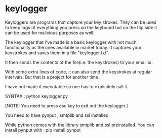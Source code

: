 # keylogger

Keyloggers are programs that capture your key strokes.
They can be used to keep logs of everything you press on the keyboard but on the 
flip side it can be used for malicious purposes as well.

The keylogger that I've made is a basic keylogger with not much functionality as the ones available in market today.
It captures your keystrokes and saves them in a file "keylogger.txt".

It then sends the contents of the file(i.e. the keystrokes) to your email id.

With some extra lines of code, it can also send the keystrokes at regular intervals.
But that is a project for another time.

I have not made it executable so one has to explicitely call it.

SYNTAX : python keylogger.py

[NOTE: You need to press esc key to exit out the keylogger.]

You need to have pynput , smtplib and ssl installed.

While python comes with the library smtplib and ssl preinstalled.
You can install pynput with :
pip install pynput



